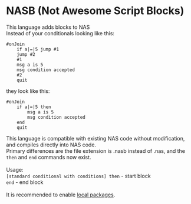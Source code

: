 # NASB (Not Awesome Script Blocks)
This language adds blocks to NAS\
Instead of your conditionals looking like this:
```
#onJoin
    if a|=|5 jump #1
    jump #2
    #1
    msg a is 5
    msg condition accepted
    #2
    quit
```
they look like this:
```
#onJoin
    if a|=|5 then
        msg a is 5
        msg condition accepted
    end
    quit
```
This language is compatible with existing NAS code without modification, and compiles directly into NAS code.\
Primary differences are the file extension is .nasb instead of .nas, and the `then` and `end` commands now exist.\
\
Usage:\
`[standard conditional with conditions] then` - start block\
`end` - end block\
\
It is recommended to enable [local packages](https://notawesome.cc/docs/nas/documentation.nas#:~:text=using%20local_packages%0A).
